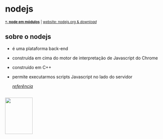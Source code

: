 # nodejs

<sub>[:arrow_upper_left: **node em módulos**](../readme.md) | [website: nodejs.org & *download*](https://nodejs.org/en/)<sub>

## sobre o nodejs

- é uma plataforma back-end
- construída em cima do motor de interpretação de Javascript do Chrome
- construído em C++
- permite executarmos scripts Javascript no lado do servidor

    [*referência*](https://blog.rocketseat.com.br/nodejs-vale-a-pena-vantagens/)

<sup></sup>
---
<image src="../../imgs/nodejs-icon.svg" height="120" width="90"/>

